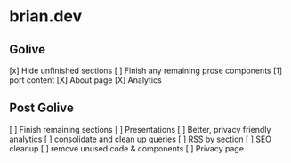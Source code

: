 # brian.dev

## Golive
[x] Hide unfinished sections
[ ] Finish any remaining prose components
[1] port content
[X] About page
[X] Analytics
## Post Golive
[ ] Finish remaining sections
[ ] Presentations
[ ] Better, privacy friendly analytics
[ ] consolidate and clean up queries
[ ] RSS by section
[ ] SEO cleanup
[ ] remove unused code & components
[ ] Privacy page


